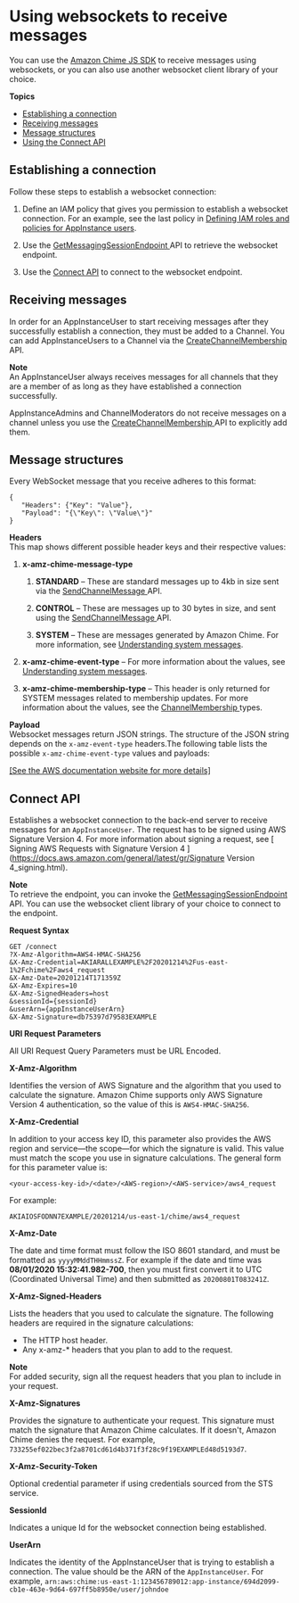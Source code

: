 # Using websockets to receive messages<a name="websockets"></a>

 You can use the [Amazon Chime JS SDK](https://github.com/aws/amazon-chime-sdk-js) to receive messages using websockets, or you can also use another websocket client library of your choice\.

**Topics**
+ [Establishing a connection](#establish-connection)
+ [Receiving messages](#receive-messages)
+ [Message structures](#message-structures)
+ [Using the Connect API](#connect-api)

## Establishing a connection<a name="establish-connection"></a>

Follow these steps to establish a websocket connection:

1. Define an IAM policy that gives you permission to establish a websocket connection\. For an example, see the last policy in [Defining IAM roles and policies for AppInstance users](iam-roles.md)\.

1. Use the [ GetMessagingSessionEndpoint ](https://docs.aws.amazon.com/chime/latest/APIReference/API_GetMessagingSessionEndpoint.html) API to retrieve the websocket endpoint\. 

1. Use the [Connect API](#connect-api) to connect to the websocket endpoint\.

## Receiving messages<a name="receive-messages"></a>

In order for an AppInstanceUser to start receiving messages after they successfully establish a connection, they must be added to a Channel\. You can add AppInstanceUsers to a Channel via the [ CreateChannelMembership ](https://docs.aws.amazon.com/chime/latest/APIReference/API_CreateChannelMembership.html) API\.

**Note**  
An AppInstanceUser always receives messages for all channels that they are a member of as long as they have established a connection successfully\.

AppInstanceAdmins and ChannelModerators do not receive messages on a channel unless you use the [ CreateChannelMembership ](https://docs.aws.amazon.com/chime/latest/APIReference/API_CreateChannelMembership.html) API to explicitly add them\.

## Message structures<a name="message-structures"></a>

Every WebSocket message that you receive adheres to this format:

```
{
   "Headers": {"Key": "Value"},
   "Payload": "{\"Key\": \"Value\"}"
}
```

**Headers**  
This map shows different possible header keys and their respective values:

1. **x\-amz\-chime\-message\-type**

   1. **STANDARD** – These are standard messages up to 4kb in size sent via the [ SendChannelMessage ](https://docs.aws.amazon.com/chime/latest/APIReference/API_SendChannelMessage.html) API\.

   1. **CONTROL** – These are messages up to 30 bytes in size, and sent using the [ SendChannelMessage ](https://docs.aws.amazon.com/chime/latest/APIReference/API_SendChannelMessage.html) API\.

   1. **SYSTEM** – These are messages generated by Amazon Chime\. For more information, see [Understanding system messages](system-messages.md)\.

1. **x\-amz\-chime\-event\-type** – For more information about the values, see [Understanding system messages](system-messages.md)\. 

1. **x\-amz\-chime\-membership\-type** – This header is only returned for SYSTEM messages related to membership updates\. For more information about the values, see the [ ChannelMembership ](https://docs.aws.amazon.com/chime/latest/APIReference/API_CreateChannelMembership.html#chime-CreateChannelMembership-request-Type) types\.

**Payload**  
Websocket messages return JSON strings\. The structure of the JSON string depends on the `x-amz-event-type` headers\.The following table lists the possible `x-amz-chime-event-type` values and payloads:

[\[See the AWS documentation website for more details\]](http://docs.aws.amazon.com/chime/latest/dg/websockets.html)

## Connect API<a name="connect-api"></a>

 Establishes a websocket connection to the back\-end server to receive messages for an `AppInstanceUser`\. The request has to be signed using AWS Signature Version 4\. For more information about signing a request, see [ Signing AWS Requests with Signature Version 4 ](https://docs.aws.amazon.com/general/latest/gr/Signature Version 4_signing.html)\.

**Note**  
To retrieve the endpoint, you can invoke the [ GetMessagingSessionEndpoint](https://docs.aws.amazon.com/chime/latest/APIReference/API_GetMessagingSessionEndpoint.html) API\. You can use the websocket client library of your choice to connect to the endpoint\.

**Request Syntax**

```
GET /connect
?X-Amz-Algorithm=AWS4-HMAC-SHA256
&X-Amz-Credential=AKIARALLEXAMPLE%2F20201214%2Fus-east-1%2Fchime%2Faws4_request
&X-Amz-Date=20201214T171359Z
&X-Amz-Expires=10
&X-Amz-SignedHeaders=host
&sessionId={sessionId}
&userArn={appInstanceUserArn}
&X-Amz-Signature=db75397d79583EXAMPLE
```

**URI Request Parameters**

All URI Request Query Parameters must be URL Encoded\.

**X\-Amz\-Algorithm**

Identifies the version of AWS Signature and the algorithm that you used to calculate the signature\. Amazon Chime supports only AWS Signature Version 4 authentication, so the value of this is `AWS4-HMAC-SHA256`\.

**X\-Amz\-Credential**

In addition to your access key ID, this parameter also provides the AWS region and service—the scope—for which the signature is valid\. This value must match the scope you use in signature calculations\. The general form for this parameter value is:

`<your-access-key-id>/<date>/<AWS-region>/<AWS-service>/aws4_request`

For example:

`AKIAIOSFODNN7EXAMPLE/20201214/us-east-1/chime/aws4_request`

**X\-Amz\-Date**

The date and time format must follow the ISO 8601 standard, and must be formatted as `yyyyMMddTHHmmssZ`\. For example if the date and time was **08/01/2020 15:32:41\.982\-700**, then you must first convert it to UTC \(Coordinated Universal Time\) and then submitted as `20200801T083241Z`\.

**X\-Amz\-Signed\-Headers**

Lists the headers that you used to calculate the signature\. The following headers are required in the signature calculations:
+ The HTTP host header\.
+ Any x\-amz\-\* headers that you plan to add to the request\.

**Note**  
For added security, sign all the request headers that you plan to include in your request\.

**X\-Amz\-Signatures**

Provides the signature to authenticate your request\. This signature must match the signature that Amazon Chime calculates\. If it doesn't, Amazon Chime denies the request\. For example, `733255ef022bec3f2a8701cd61d4b371f3f28c9f19EXAMPLEd48d5193d7`\.

**X\-Amz\-Security\-Token**

Optional credential parameter if using credentials sourced from the STS service\.

**SessionId**

Indicates a unique Id for the websocket connection being established\.

**UserArn**

Indicates the identity of the AppInstanceUser that is trying to establish a connection\. The value should be the ARN of the `AppInstanceUser`\. For example, `arn:aws:chime:us-east-1:123456789012:app-instance/694d2099-cb1e-463e-9d64-697ff5b8950e/user/johndoe` 